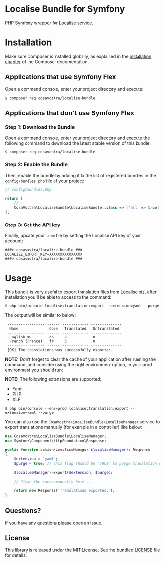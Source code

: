 # Localise Bundle for Symfony
PHP Symfony wrapper for [Localise](https://localise.biz) service.

Installation
============

Make sure Composer is installed globally, as explained in the
[installation chapter](https://getcomposer.org/doc/00-intro.md)
of the Composer documentation.

Applications that use Symfony Flex
----------------------------------

Open a command console, enter your project directory and execute:

```console
$ composer req cosavostra/localise-bundle
```

Applications that don't use Symfony Flex
----------------------------------------

### Step 1: Download the Bundle

Open a command console, enter your project directory and execute the
following command to download the latest stable version of this bundle:

```console
$ composer req cosavostra/localise-bundle
```

### Step 2: Enable the Bundle

Then, enable the bundle by adding it to the list of registered bundles
in the `config/bundles.php` file of your project:

```php
// config/bundles.php

return [
    // ...
    CosaVostra\LocaliseBundle\LocaliseBundle::class => ['all' => true],
];
```

### Step 3: Set the API key

Finally, update your `.env` file by setting the Localise API key of your account:

```dotenv
###> cosavostra/localise-bundle ###
LOCALIZE_EXPORT_KEY=XXXXXXXXXXXXXXX
###> cosavostra/localise-bundle ###
```

Usage
=====

This bundle is very useful to export translation files from Localise.biz, after installation you'll be able
to access to the command:

```console
$ php bin/console localise:translation:export --extension=yaml --purge
```

The output will be similar to below:

```console                                                                    
 ----------------- ------ ------------ -------------- 
  Name              Code   Translated   Untranslated  
 ----------------- ------ ------------ -------------- 
  English US        en     3            0             
  French (France)   fr     3            0             
 ----------------- ------ ------------ --------------                                                                                                                
 [OK] The translations was successfully exported.   
```

**NOTE:** Don't forget to clear the cache of your application after running the command,
and consider using the right environment option, in your prod environment you should run:

**NOTE:** The following extensions are supported:
- Yaml
- PHP
- XLF 

```console
$ php bin/console --env=prod localise:translation:export --extension=yaml --purge
```

You can also use the `CosaVostra\LocaliseBundle\LocaliseManager` service to export translations manually
(for example in a controller) like below:

```php
use CosaVostra\LocaliseBundle\LocaliseManager;
use Symfony\Component\HttpFoundation\Response;

public function action(LocaliseManager $localiseManager): Response 
{
    $extension = 'yaml';
    $purge = true; // This flag should be "TRUE" to purge translation directory and remove old files.
    
    $localiseManager->export($extension, $purge);
    
    // Clear the cache manually here ...

    return new Response('Translations exported.');
}
```

## Questions?

If you have any questions please [open an issue](https://github.com/mradhi/localise-bundle/issues/new).

## License

This library is released under the MIT License. See the bundled [LICENSE](https://github.com/mradhi/localise-bundle/blob/master/LICENSE) file for details.
